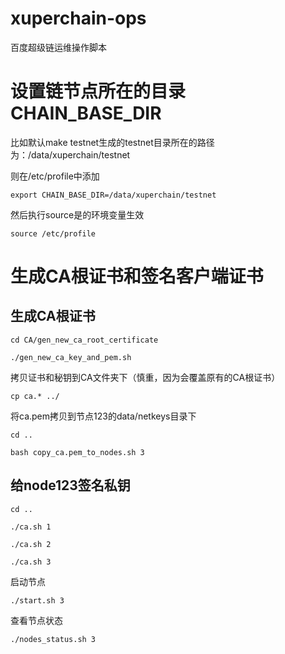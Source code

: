 # xuperchain-ops
百度超级链运维操作脚本

# 设置链节点所在的目录CHAIN_BASE_DIR
比如默认make testnet生成的testnet目录所在的路径为：/data/xuperchain/testnet   

则在/etc/profile中添加  

`export CHAIN_BASE_DIR=/data/xuperchain/testnet`   

然后执行source是的环境变量生效   

`source /etc/profile`



# 生成CA根证书和签名客户端证书

## 生成CA根证书

`cd CA/gen_new_ca_root_certificate`

`./gen_new_ca_key_and_pem.sh`

拷贝证书和秘钥到CA文件夹下（慎重，因为会覆盖原有的CA根证书）

`cp ca.* ../`

将ca.pem拷贝到节点123的data/netkeys目录下

`cd ..`

`bash copy_ca.pem_to_nodes.sh 3`

## 给node123签名私钥

`cd ..`

`./ca.sh 1`

`./ca.sh 2`

`./ca.sh 3`

启动节点

`./start.sh 3`

查看节点状态

`./nodes_status.sh 3`





